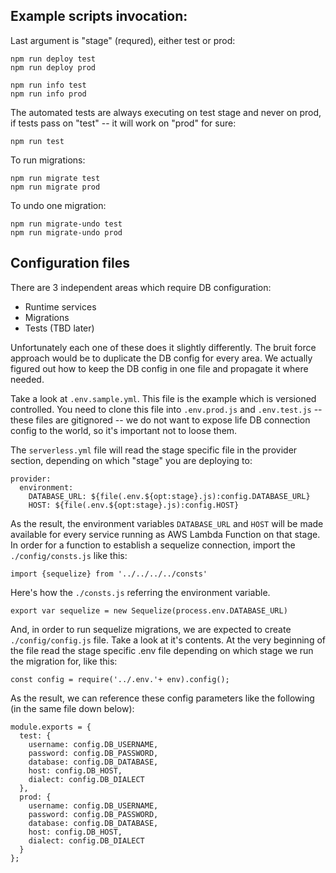 ## Example scripts invocation:

Last argument is "stage" (requred), either test or prod:
```
npm run deploy test
npm run deploy prod

npm run info test
npm run info prod
```

The automated tests are always executing on test stage and never on prod, if tests pass on "test" -- it will work on "prod" for sure:
```
npm run test
```

To run migrations:
```
npm run migrate test
npm run migrate prod
```

To undo one migration:
```
npm run migrate-undo test
npm run migrate-undo prod
```

## Configuration files
There are 3 independent areas which require DB configuration:
* Runtime services
* Migrations
* Tests (TBD later)

Unfortunately each one of these does it slightly differently. The bruit force approach would be to duplicate the DB config for every area. We actually figured out how to keep the DB config in one file and propagate it where needed.

Take a look at ```.env.sample.yml```. This file is the example which is versioned controlled. You need to clone this file into ```.env.prod.js``` and ```.env.test.js``` -- these files are gitignored -- we do not want to expose life DB connection config to the world, so it's important not to loose them.

The ```serverless.yml``` file will read the stage specific file in the provider section, depending on which "stage" you are deploying to:
```
provider:
  environment:
    DATABASE_URL: ${file(.env.${opt:stage}.js):config.DATABASE_URL}
    HOST: ${file(.env.${opt:stage}.js):config.HOST}
```
As the result, the environment variables ```DATABASE_URL``` and ```HOST``` will be made available for every service running as AWS Lambda Function on that stage. In order for a function to establish a sequelize connection, import the ```./config/consts.js``` like this:
```
import {sequelize} from '../../../../consts'
```
Here's how the ```./consts.js``` referring the environment variable.
```
export var sequelize = new Sequelize(process.env.DATABASE_URL)
```
And, in order to run sequelize migrations, we are expected to create ```./config/config.js``` file. Take a look at it's contents. At the very beginning of the file read the stage specific .env file depending on which stage we run the migration for, like this:
```
const config = require('../.env.'+ env).config();

```
As the result, we can reference these config parameters like the following (in the same file down below):
```
module.exports = {
  test: {
    username: config.DB_USERNAME,
    password: config.DB_PASSWORD,
    database: config.DB_DATABASE,
    host: config.DB_HOST,
    dialect: config.DB_DIALECT
  },
  prod: {
    username: config.DB_USERNAME,
    password: config.DB_PASSWORD,
    database: config.DB_DATABASE,
    host: config.DB_HOST,
    dialect: config.DB_DIALECT
  }
};
```
